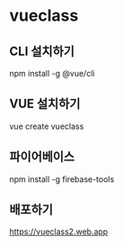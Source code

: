 # vueclass

## CLI 설치하기

npm install -g @vue/cli

## VUE 설치하기

vue create vueclass

## 파이어베이스

npm install -g firebase-tools

## 배포하기

https://vueclass2.web.app
